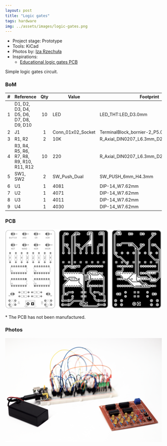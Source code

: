 ```yaml
---
layout: post
title: "Logic gates"
tags: hardware
img: ../assets/images/logic-gates.png
---
```


- Project stage: Prototype
- Tools: KiCad
- Photos by: [Iza Rzechuła](https://www.iza.rzechula.pl/)
- Inspirations:
    - [Educational logic gates PCB](https://www.pcbway.com/project/shareproject/Educational_logic_gates_PCB.html)


Simple logic gates circuit.

### BoM

|#  |Reference                                |Qty|Value            |Footprint                                        |
|---|-----------------------------------------|:-:|-----------------|-------------------------------------------------|
|1  |D1, D2, D3, D4, D5, D6, D7, D8, D9, D10  |10 |LED              |LED_THT:LED_D3.0mm                               |
|2  |J1                                       |1  |Conn_01x02_Socket|TerminalBlock_bornier-2_P5.08mm                  |
|3  |R1, R2                                   |2  |10K              |R_Axial_DIN0207_L6.3mm_D2.5mm_P10.16mm|
|4  |R3, R4, R5, R6, R7, R8, R9, R10, R11, R12|10 |220              |R_Axial_DIN0207_L6.3mm_D2.5mm_P10.16mm|
|5  |SW1, SW2                                 |2  |SW_Push_Dual     |SW_PUSH_6mm_H4.3mm                               |
|6  |U1                                       |1  |4081             |DIP-14_W7.62mm                                   |
|7  |U2                                       |1  |4071             |DIP-14_W7.62mm                                   |
|8  |U3                                       |1  |4011             |DIP-14_W7.62mm                                   |
|9  |U4                                       |1  |4030             |DIP-14_W7.62mm                                   |


### PCB

![logic-gates-pcb.png](../assets/images/logic-gates-pcb.png)

\* The PCB has not been manufactured.


### Photos

![logic-gates1.png](../assets/images/logic-gates1.png)
